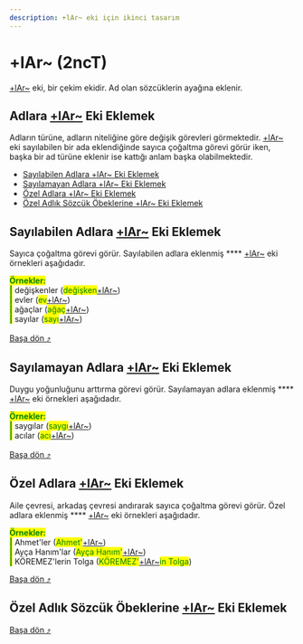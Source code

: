 ```yaml
---
description: +lAr~ eki için ikinci tasarım
---
```


# +lAr\~ (2ncT)

[+lAr\~](../../../../cekim-ekleri/lar.md) eki, bir çekim ekidir. Ad olan sözcüklerin ayağına eklenir.

## Adlara [+lAr\~](../../../../cekim-ekleri/lar.md) Eki Eklemek

Adların türüne, adların niteliğine göre değişik görevleri görmektedir. [+lAr\~](../../../../cekim-ekleri/lar.md) eki sayılabilen bir ada eklendiğinde sayıca çoğaltma görevi görür iken, başka bir ad türüne eklenir ise kattığı anlam başka olabilmektedir.&#x20;

* [Sayılabilen Adlara +lAr\~ Eki Eklemek](./#sayilabilen-adlara-+lar-eki-eklemek)
* [Sayılamayan Adlara +lAr\~ Eki Eklemek](./#sayilamayan-adlara-+lar-eki-eklemek)
* [Özel Adlara +lAr\~ Eki Eklemek](./#oezel-adlara-+lar-eki-eklemek)
* [Özel Adlık Sözcük Öbeklerine +lAr\~ Eki Eklemek](./#oezel-adlik-soezcuek-oebeklerine-+lar-eki-eklemek)

## Sayılabilen Adlara [+lAr\~](../../../../cekim-ekleri/lar.md) Eki Eklemek

Sayıca çoğaltma görevi görür. Sayılabilen adlara eklenmiş **** [+lAr\~](../../../../cekim-ekleri/lar.md) eki örnekleri aşağıdadır.

<mark style="color:green;">**Örnekler:**</mark> \
&#x20;<mark style="color:green;">**|**</mark> değişkenler (<mark style="color:green;">değişken</mark>[+lAr\~](../../../../cekim-ekleri/lar.md))\
&#x20;<mark style="color:green;">**|**</mark> evler (<mark style="color:green;">ev</mark>[+lAr\~](../../../../cekim-ekleri/lar.md))\
&#x20;<mark style="color:green;">**|**</mark> ağaçlar (<mark style="color:green;">ağaç</mark>[+lAr\~](../../../../cekim-ekleri/lar.md))\
&#x20;<mark style="color:green;">**|**</mark> sayılar (<mark style="color:green;">sayı</mark>[+lAr\~](../../../../cekim-ekleri/lar.md))\
\
[Başa dön ⤴](./#adlara-+lar-eki-eklemek)

## Sayılamayan Adlara [+lAr\~](../../../../cekim-ekleri/lar.md) Eki Eklemek

Duygu yoğunluğunu arttırma görevi görür. Sayılamayan adlara eklenmiş **** [+lAr\~](../../../../cekim-ekleri/lar.md) eki örnekleri aşağıdadır.

<mark style="color:green;">**Örnekler:**</mark> \
&#x20;<mark style="color:green;">**|**</mark> saygılar (<mark style="color:green;">saygı</mark>[+lAr\~](../../../../cekim-ekleri/lar.md))\
&#x20;<mark style="color:green;">**|**</mark> acılar (<mark style="color:green;">acı</mark>[+lAr\~](../../../../cekim-ekleri/lar.md))\
\
[Başa dön ⤴](./#adlara-+lar-eki-eklemek)

## Özel Adlara [+lAr\~](../../../../cekim-ekleri/lar.md) Eki Eklemek

Aile çevresi, arkadaş çevresi andırarak sayıca çoğaltma görevi görür. Özel adlara eklenmiş **** [+lAr\~](../../../../cekim-ekleri/lar.md) eki örnekleri aşağıdadır.

<mark style="color:green;">**Örnekler:**</mark> \
&#x20;<mark style="color:green;">**|**</mark> Ahmet'ler (<mark style="color:green;">Ahmet'</mark>[+lAr\~](../../../../cekim-ekleri/lar.md))\
&#x20;<mark style="color:green;">**|**</mark> Ayça Hanım'lar (<mark style="color:green;">Ayça Hanım'</mark>[+lAr\~](../../../../cekim-ekleri/lar.md))\
&#x20;<mark style="color:green;">**|**</mark> KÖREMEZ'lerin Tolga (<mark style="color:green;">KÖREMEZ'</mark>[+lAr\~](../../../../cekim-ekleri/lar.md)<mark style="color:green;">in Tolga</mark>)

[Başa dön ⤴](./#adlara-+lar-eki-eklemek)

## Özel Adlık Sözcük Öbeklerine [+lAr\~](../../../../cekim-ekleri/lar.md) Eki Eklemek



[Başa dön ⤴](./#adlara-+lar-eki-eklemek)

